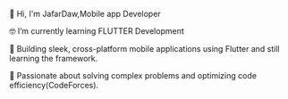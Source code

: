 🙋 Hi, I'm JafarDaw,Mobile app Developer 
  
🤓  I’m currently learning FLUTTER Development


📱 Building sleek, cross-platform mobile applications using Flutter and still learning the framework.


🎯 Passionate about solving complex problems and optimizing code efficiency(CodeForces).
